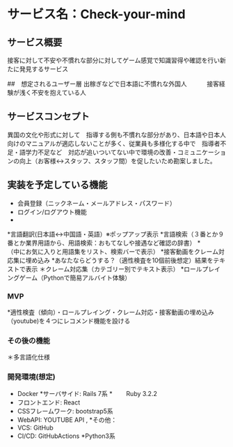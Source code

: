 #  サービス名：Check-your-mind


## サービス概要

接客に対して不安や不慣れな部分に対してゲーム感覚で知識習得や確認を行い新たに発見するサービス

##　想定されるユーザー層
出稼ぎなどで日本語に不慣れな外国人　　　
接客経験が浅く不安を抱えている人

## サービスコンセプト
異国の文化や形式に対して　指導する側も不慣れな部分があり、日本語や日本人向けのマニュアルが適応しないことが多く、従業員も多様化する中で　指導者不足・語学力不足など　対応が追いついてない中で環境の改善・コミュニケーションの向上（お客様↔︎スタッフ、スタッフ間）を促したいため勘案しました。

## 実装を予定している機能
* 会員登録（ニックネーム・メールアドレス・パスワード）
* ログイン/ログアウト機能
*
*言語翻訳(日本語↔︎中国語・英語）※ポップアップ表示
*言語検索（３番とか９番とか業界用語から、用語検索：おもてなしや接遇など確認の辞書）
*　　　　（中にお気に入りと用語集をリスト、検索バーで表示）
*接客動画をクレーム対応集に埋め込み
*あなたならどうする？（適性検査を10個前後想定）結果をテキストで表示
＊クレーム対応集（カテゴリー別でテキスト表示）
*ロールプレイングゲーム（Pythonで簡易アルバイト体験）
### MVP
*適性検査（傾向）・ロールプレイング・クレーム対応・接客動画の埋め込み（youtube)を４つにレコメンド機能を設ける
### その後の機能
＊多言語化仕様

### 開発環境(想定)
* Docker
*サーバサイド: Rails 7系
*　　         Ruby 3.2.2
* フロントエンド: React
* CSSフレームワーク: bootstrap5系
* WebAPI: YOUTUBE API ,
*その他：
* VCS: GitHub
* CI/CD: GitHubActions
*Python3系